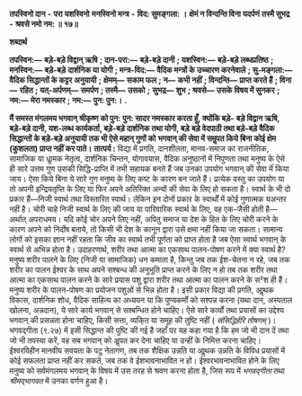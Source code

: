  **तपस्विनो दान** **-** **परा यशस्विनो** **मनस्विनो मन्त्र** **-** **विद: सुमङ्गला: ।** **क्षेमं न विन्दन्ति विना यदर्पणं** **तस्मै सुभद्र** **-** **श्रवसे नमो नम: ॥ १७॥** 

**शब्दार्थ** 

**तपस्विन:—** **बड़े-बड़े विद्वान् ऋषि** **; दान-परा:—** **बड़े-बड़े दानी** **; यशस्विन:—** **बड़े-बड़े लब्धप्रतिष्ठ** **; मनस्विन:—** **बड़े-बड़े** **दार्शनिक या योगी** **; मन्त्र-विद:—** **वैदिक मन्त्रों के उच्चारण करनेवाले** **; सु-मङ्गला:—** **वैदिक सिद्धान्तों के कट्टर अनुयायी** **;** **क्षेमम्—** **सकाम फल** **; न—** **कभी नहीं** **; विन्दन्ति—** **प्राप्त करते हैं** **; विना—** **रहित** **; यत्-अर्पणम्—** **समर्पण** **; तस्मै—** **उसको** **;** **सुभद्र—** **शुभ** **; श्रवसे—** **उसके विषय में सुनकर** **; नम:—** **मेरा नमस्कार** **; नम:—** **पुन: पुन:।** **.** 

**मैं समस्त मंगलमय भगवान् श्रीकृष्ण को पुन: पुन: सादर नमस्कार करता हूँ, क्योंकि बड़े-** **बड़े विद्वान ऋषि, बड़े-बड़े दानी, यश-लब्ध कार्यकर्ता, बड़े-बड़े दार्शनिक तथा योगी, बड़े** **बड़े वेदपाठी तथा बड़े-बड़े वैदिक सिद्धान्तों के बड़े-बड़े अनुयायी तक भी ऐसे महान् गुणों को** **भगवान् की सेवा में समॢपत किये बिना कोई क्षेम (कुशलता) प्राप्त नहीं कर पाते।** **तात्पर्य :** विद्या में प्रगति, दानशीलता, मानव-समाज का राजनीतिक, सामाजिक या धाॢमक नेतृत्व, दार्शनिक चिन्तन, योगावयास, वैदिक अनुष्ठानों में निपुणता तथा मनुष्य के ऐसे ही सारे उत्तम गुण उसकी सिद्धि-प्राप्ति में तभी सहायक बनते हैं जब उनका उपयोग भगवान् की सेवा मेंं किया जाय। ऐसा किये बिना ये सारे गुण मनुष्य के लिए कष्ट के कारण बन जाते हैं। प्रत्येक वस्तु का उपयोग या तो अपनी इन्द्रियतृप्ति के लिए या फिर अपने अतिरिक्त अन्यों की सेवा के लिए हो सकता है। स्वार्थ के भी दो प्रकार हैं—निजी स्वार्थ तथा विस्तारित स्वार्थ। लेकिन इन दोनों प्रकार के स्वार्थों में कोई गुणात्मक यअन्तर नहीं है। चोरी चाहे निजी स्वार्थ के लिए की जाय या पारिवारिक स्वार्थ के लिए, वह एक-जैसी होती है—अर्थात् अपराधमय। यदि कोई चोर अपने लिए नहीं, अपितु समाज या देश के हित के लिए चोरी करने के कारण अपने को निर्दोष बताये, तो किसी भी देश के कानून द्वारा उसे क्षमा नहीं किया जा सकता। सामान्य लोगों को इसका ज्ञान नहीं रहता कि जीव का स्वार्थ तभी पूर्णता को प्राप्त होता है जब ऐसा स्वार्थ भगवान् के स्वार्थ से अभिन्न होता है। उदाहरणार्थ, शरीर तथा आत्मा का एकसाथ पालन-पोषण करने में क्या स्वार्थ है? मनुष्य शरीर पालने के लिए (निजी या सामाजिक) धन कमाता है, किन्तु जब तक ईश-चेतना न रहे, जब तक शरीर का पालन ईश्वर के साथ अपने सश्बन्ध की अनुभूति प्राप्त करने के लिए न हो तब तक शरीर तथा आत्मा का एकसाथ पालन करने के सारे प्रयास पशु द्वारा शरीर तथा आत्मा का पालन करने के स²श ही हैं। मनुष्य शरीर के पालन-पोषण का प्रयोजन पशुओं से भिन्न होता है। इसी प्रकार विद्या की प्रगति, आॢथक विकास, दार्शनिक शोध, वैदिक साहित्य का अध्ययन या कि पुण्यकर्मों को सश्पन्न करना (यथा दान, अस्पताल खोलना, अन्नदान), ये सारे कार्य भगवान् से सश्बन्धित होने चाहिए। ऐसे सारे कार्यों तथा प्रयासों का उद्देश्य भगवान् की प्रसन्नता होना चाहिए, किसी सत्ता, व्यकि्त या समूह की तुष्टि नहीं ( *संसिद्धिर्हरि* *तोषणम्* )। भगवद्गीता (९.२७) में इसी सिद्धान्त की पुष्टि की गई है जहाँ पर यह कहा गया है कि हम जो भी दान दें तथा जो भी तपस्या करें, वह सब भगवान् को अॢपत कर देना चाहिए या उन्हीं के निमित्त करना चाहिए। ईश्वरविहीन मानवीय सवयता के पटु नेतागण, तब तक शैक्षिक उन्नति या आॢथक उन्नति के विविध प्रयासों में कोई सफलता प्राप्त नहीं कर सकते, जब तक वे ईशभावनाभावित न हों। ईश्वरभावनाभावित होने के लिए मनुष्य को सर्वमंगलमय भगवान् के विषय में उस तरह से श्रवण करना होता है, जिस रूप में *भगवद्गीता* तथा *श्रीमद्भागवत* में उनका वर्णन हुआ है। 